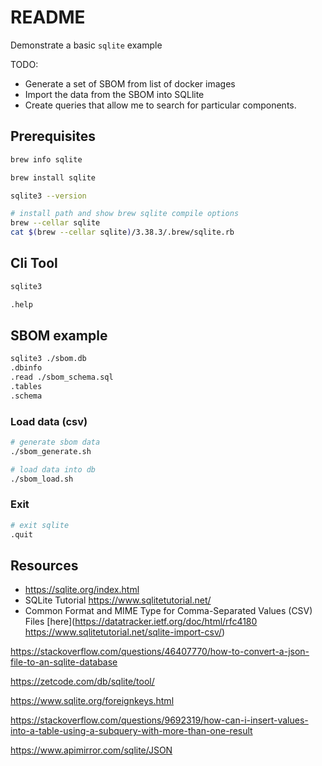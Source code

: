 # README

Demonstrate a basic `sqlite` example

TODO:

* Generate a set of SBOM from list of docker images
* Import the data from the SBOM into SQLlite
* Create queries that allow me to search for particular components. 

## Prerequisites

```sh
brew info sqlite

brew install sqlite

sqlite3 --version

# install path and show brew sqlite compile options
brew --cellar sqlite  
cat $(brew --cellar sqlite)/3.38.3/.brew/sqlite.rb
```

## Cli Tool

```sh
sqlite3

.help
```

## SBOM example

```sh
sqlite3 ./sbom.db
.dbinfo
.read ./sbom_schema.sql
.tables
.schema
```

### Load data (csv)

```sh
# generate sbom data
./sbom_generate.sh

# load data into db
./sbom_load.sh
```

### Exit

```sh
# exit sqlite
.quit
```

## Resources

* https://sqlite.org/index.html
* SQLite Tutorial https://www.sqlitetutorial.net/
* Common Format and MIME Type for Comma-Separated Values (CSV) Files [here](https://datatracker.ietf.org/doc/html/rfc4180
https://www.sqlitetutorial.net/sqlite-import-csv/)



https://stackoverflow.com/questions/46407770/how-to-convert-a-json-file-to-an-sqlite-database

https://zetcode.com/db/sqlite/tool/

https://www.sqlite.org/foreignkeys.html



https://stackoverflow.com/questions/9692319/how-can-i-insert-values-into-a-table-using-a-subquery-with-more-than-one-result

https://www.apimirror.com/sqlite/JSON




